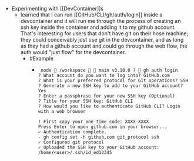 - Experimenting with [[DevContainer]]s
	- learned that I can run [[GitHub/CLI/gh/auth/login]] inside a devcontainer and it will run me through the process of creating an ssh key inside the container and adding it to my github account. That's interesting for users that don't have git on their hose machine; they could conceivably just use git in the devcontainer, and as long as they had a github account and could go through the web flow, the auth would "just flow" for the devcontainer.
		- #Example
			- ```
			   node  /workspace   main v3.10.0 ?  gh auth login
			  ? What account do you want to log into? GitHub.com
			  ? What is your preferred protocol for Git operations? SSH
			  ? Generate a new SSH key to add to your GitHub account? Yes
			  ? Enter a passphrase for your new SSH key (Optional) 
			  ? Title for your SSH key: GitHub CLI
			  ? How would you like to authenticate GitHub CLI? Login with a web browser
			  
			  ! First copy your one-time code: XXXX-XXXX
			  Press Enter to open github.com in your browser... 
			  ✓ Authentication complete.
			  - gh config set -h github.com git_protocol ssh
			  ✓ Configured git protocol
			  ✓ Uploaded the SSH key to your GitHub account: /home/<user>/.ssh/id_ed12345
			  
			  ```